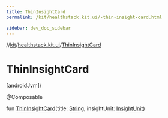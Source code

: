 ```yaml
---
title: ThinInsightCard
permalink: /kit/healthstack.kit.ui/-thin-insight-card.html

sidebar: dev_doc_sidebar
---
```

//[kit](../../index.html)/[healthstack.kit.ui](index.html)/[ThinInsightCard](-thin-insight-card.html)



# ThinInsightCard



[androidJvm]\




@Composable



fun [ThinInsightCard](-thin-insight-card.html)(title: [String](https://kotlinlang.org/api/latest/jvm/stdlib/kotlin/-string/index.html), insightUnit: [InsightUnit](-insight-unit/index.html))




